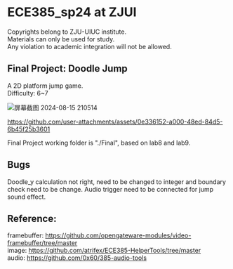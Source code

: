 # ECE385_sp24 at ZJUI
Copyrights belong to ZJU-UIUC institute.  
Materials can only be used for study.  
Any violation to academic integration will not be allowed.  

## Final Project: Doodle Jump
A 2D platform jump game.  
Difficulty: 6~7

![屏幕截图 2024-08-15 210514](https://github.com/user-attachments/assets/a32d4f24-1847-4da2-b91e-288573748d51)

https://github.com/user-attachments/assets/0e336152-a000-48ed-84d5-6b45f25b3601


Final Project working folder is "./Final", based on lab8 and lab9.

## Bugs
Doodle_y calculation not right, need to be changed to integer and boundary check need to be change.
Audio trigger need to be connected for jump sound effect.



## Reference:  
framebuffer: https://github.com/opengateware-modules/video-framebuffer/tree/master  
image: https://github.com/atrifex/ECE385-HelperTools/tree/master  
audio: https://github.com/0x60/385-audio-tools  
